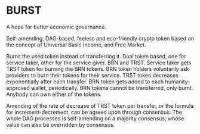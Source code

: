 # BURST
A hope for better economic governance.

Self-amending, DAG-based, feeless and eco-friendly crypto token based on the concept of Universal Basic Income, and Free Market.

Burns the used token instead of transferring it.
Dual token based, one for service taker, other for the service giver.
BRN and TRST.
Service taker gets TRST token for burning the BRN tokens. BRN token holders voluntarily ask providers to burn their tokens for their service. TRST token decreases exponentially after each transfer. BRN token gets added to each humanity-approved wallet, periodically. BRN tokens cannot be transferred, only burnt. Anybody can own either of the tokens.

Amending of the rate of decrease of TRST token per transfer, or the formula for increment-decrement, can be agreed upon through consensus. The whole DAG processes is self-amending on a majority consensus, whose value can also be overridden by consensus.
